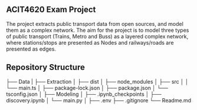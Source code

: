 ## ACIT4620 Exam Project
The project extracts public transport data from open sources, and model them as a complex network.
The aim for the project is to model three types of public transport (Trains, Metro and Buss) as a layered complex network, where stations/stops are presented as Nodes and railways/roads are presented as edges.


## Repository Structure
├── Data
|
├── Extraction
│ ├── dist
│ ├── node_modules
│ ├── src
│ │ └── main.ts
│ ├── package-lock.json
│ ├── package.json
│ └── tsconfig.json
│
├── Modeling
│ ├── .ipynb_checkpoints
│ ├── discovery.ipynb
│ └── main.py
│
├── .env
├── .gitignore
└── Readme.md
